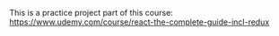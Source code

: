 This is a practice project part of this course: https://www.udemy.com/course/react-the-complete-guide-incl-redux


